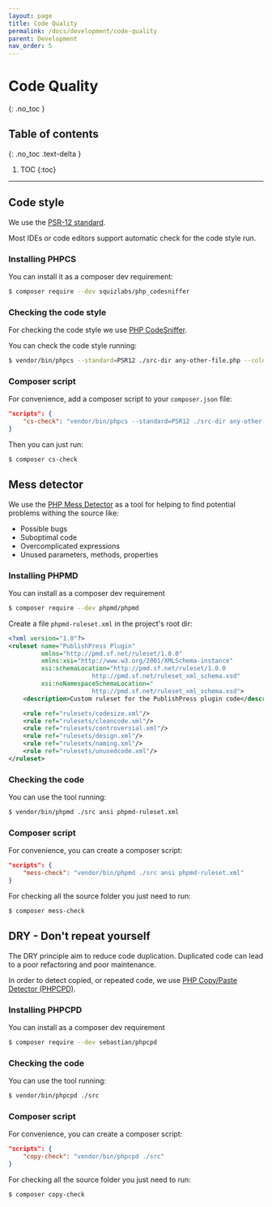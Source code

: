 ```yaml
---
layout: page
title: Code Quality
permalink: /docs/development/code-quality
parent: Development
nav_order: 5
---
```


# Code Quality
{: .no_toc }

## Table of contents
{: .no_toc .text-delta }

1. TOC
{:toc}

---

## Code style

We use the [PSR-12 standard](https://www.php-fig.org/psr/psr-12/).

Most IDEs or code editors support automatic check for the code style run.

### Installing PHPCS

You can install it as a composer dev requirement:

```bash
$ composer require --dev squizlabs/php_codesniffer
```

### Checking the code style

For checking the code style we use [PHP CodeSniffer](https://github.com/squizlabs/PHP_CodeSniffer).

You can check the code style running: 

```bash
$ vendor/bin/phpcs --standard=PSR12 ./src-dir any-other-file.php --colors
```

### Composer script

For convenience, add a composer script to your `composer.json` file:

```json
"scripts": {
    "cs-check": "vendor/bin/phpcs --standard=PSR12 ./src-dir any-other-file.php --colors",
}
```

Then you can just run:

```bash
$ composer cs-check
```

## Mess detector

We use the [PHP Mess Detector](https://phpmd.org/) as a tool for helping to find potential problems withing the source like:

* Possible bugs
* Suboptimal code
* Overcomplicated expressions
* Unused parameters, methods, properties

### Installing PHPMD

You can install as a composer dev requirement
 
```bash
$ composer require --dev phpmd/phpmd
```

Create a file `phpmd-ruleset.xml` in the project's root dir:

```xml
<?xml version="1.0"?>
<ruleset name="PublishPress Plugin"
         xmlns="http://pmd.sf.net/ruleset/1.0.0"
         xmlns:xsi="http://www.w3.org/2001/XMLSchema-instance"
         xsi:schemaLocation="http://pmd.sf.net/ruleset/1.0.0
                       http://pmd.sf.net/ruleset_xml_schema.xsd"
         xsi:noNamespaceSchemaLocation="
                       http://pmd.sf.net/ruleset_xml_schema.xsd">
    <description>Custom ruleset for the PublishPress plugin code</description>

    <rule ref="rulesets/codesize.xml"/>
    <rule ref="rulesets/cleancode.xml"/>
    <rule ref="rulesets/controversial.xml"/>
    <rule ref="rulesets/design.xml"/>
    <rule ref="rulesets/naming.xml"/>
    <rule ref="rulesets/unusedcode.xml"/>
</ruleset>
```

### Checking the code

You can use the tool running:

```bash
$ vendor/bin/phpmd ./src ansi phpmd-ruleset.xml
```

### Composer script

For convenience, you can create a composer script:

```json
"scripts": {
    "mess-check": "vendor/bin/phpmd ./src ansi phpmd-ruleset.xml"
}
```

For checking all the source folder you just need to run:

```bash
$ composer mess-check
```

## DRY - Don't repeat yourself

The DRY principle aim to reduce code duplication. Duplicated code can lead to a poor refactoring and poor maintenance.

In order to detect copied, or repeated code, we use [PHP Copy/Paste Detector (PHPCPD)](https://github.com/sebastianbergmann/phpcpd).

### Installing PHPCPD

You can install as a composer dev requirement
 
```bash
$ composer require --dev sebastian/phpcpd
```

### Checking the code

You can use the tool running:

```bash
$ vendor/bin/phpcpd ./src
```

### Composer script

For convenience, you can create a composer script:

```json
"scripts": {
    "copy-check": "vendor/bin/phpcpd ./src"
}
```

For checking all the source folder you just need to run:

```bash
$ composer copy-check
```
